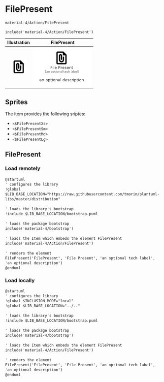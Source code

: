 # FilePresent


```text
material-4/Action/FilePresent
```

```text
include('material-4/Action/FilePresent')
```



| Illustration | FilePresent |
| :---: | :---: |
| ![illustration for Illustration](../../material-4/Action/FilePresent.png) | ![illustration for FilePresent](../../material-4/Action/FilePresent.Local.png) |



## Sprites
The item provides the following sriptes:

- `<$FilePresentXs>`
- `<$FilePresentSm>`
- `<$FilePresentMd>`
- `<$FilePresentLg>`





## FilePresent

### Load remotely
```plantuml
@startuml
' configures the library
!global $LIB_BASE_LOCATION="https://raw.githubusercontent.com/tmorin/plantuml-libs/master/distribution"

' loads the library's bootstrap
!include $LIB_BASE_LOCATION/bootstrap.puml

' loads the package bootstrap
include('material-4/bootstrap')

' loads the Item which embeds the element FilePresent
include('material-4/Action/FilePresent')

' renders the element
FilePresent('FilePresent', 'File Present', 'an optional tech label', 'an optional description')
@enduml
```

### Load locally
```plantuml
@startuml
' configures the library
!global $INCLUSION_MODE="local"
!global $LIB_BASE_LOCATION="../.."

' loads the library's bootstrap
!include $LIB_BASE_LOCATION/bootstrap.puml

' loads the package bootstrap
include('material-4/bootstrap')

' loads the Item which embeds the element FilePresent
include('material-4/Action/FilePresent')

' renders the element
FilePresent('FilePresent', 'File Present', 'an optional tech label', 'an optional description')
@enduml
```

